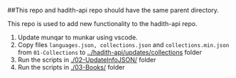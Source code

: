 ##This repo and hadith-api repo should have the same parent directory.

This repo is used to add new functionality to the hadith-api repo.

1. Update munqar to munkar using vscode.
2. Copy files ```languages.json, collections.json``` and ```collections.min.json``` from ```01-Collections``` to [../hadith-api/updates/collections](../hadith-api/updates/collections) folder
3. Run the scripts in [./02-UpdateInfoJSON/](./02-UpdateInfoJSON/) folder
4. Run the scripts in [./03-Books/](./03-Books/) folder